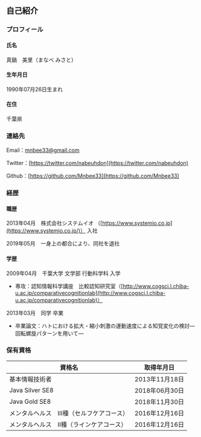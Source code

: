 ## 自己紹介

### プロフィール

#### 氏名

真鍋　美里（まなべ  みさと）

#### 生年月日

1990年07月26日生まれ

#### 在住

千葉県

### 連絡先

Email：[mnbee33@gmail.com](mnbee33@gmail.com)

Twitter：[https://twitter.com/nabeuhdon](https://twitter.com/nabeuhdon)

Github：[https://github.com/Mnbee33](https://github.com/Mnbee33)

### 経歴

#### 職歴

2013年04月　株式会社システムイオ （[https://www.systemio.co.jp](https://www.systemio.co.jp/)） 入社

2019年05月　一身上の都合により、同社を退社

#### 学歴

2009年04月　千葉大学 文学部 行動科学科 入学

- 専攻：認知情報科学講座　比較認知研究室（[http://www.cogsci.l.chiba-u.ac.jp/comparativecognitionlab](http://www.cogsci.l.chiba-u.ac.jp/comparativecognitionlab)）

2013年03月　同学 卒業

- 卒業論文：ハトにおける拡大・縮小刺激の運動速度による知覚変化の検討―回転螺旋パターンを用いて―

### 保有資格

| 資格名                                  | 取得年月日     |
| --------------------------------------- | -------------- |
| 基本情報技術者                          | 2013年11月18日 |
| Java Silver SE8                         | 2018年06月30日 |
| Java Gold SE8                           | 2018年11月30日 |
| メンタルヘルス　Ⅲ種（セルフケアコース） | 2016年12月16日 |
| メンタルヘルス　Ⅱ種（ラインケアコース） | 2016年12月16日 |

